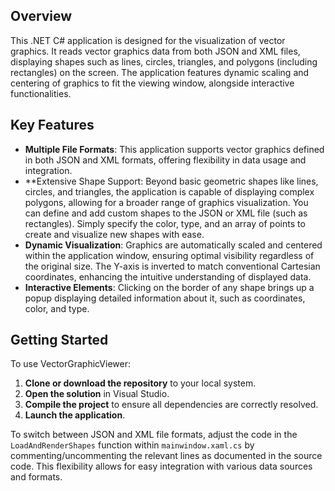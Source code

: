## Overview

This .NET C# application is designed for the visualization of vector graphics. It reads vector graphics data from both JSON and XML files, displaying shapes such as lines, circles, triangles, and polygons (including rectangles) on the screen. The application features dynamic scaling and centering of graphics to fit the viewing window, alongside interactive functionalities.
## Key Features

- **Multiple File Formats**: This application supports vector graphics defined in both JSON and XML formats, offering flexibility in data usage and integration.
- **Extensive Shape Support: Beyond basic geometric shapes like lines, circles, and triangles, the application is capable of displaying complex polygons, allowing for a broader range of graphics visualization. You can define and add custom shapes to the JSON or XML file (such as rectangles). Simply specify the color, type, and an array of points to create and visualize new shapes with ease.
- **Dynamic Visualization**: Graphics are automatically scaled and centered within the application window, ensuring optimal visibility regardless of the original size. The Y-axis is inverted to match conventional Cartesian coordinates, enhancing the intuitive understanding of displayed data.
- **Interactive Elements**: Clicking on the border of any shape brings up a popup displaying detailed information about it, such as coordinates, color, and type. 
## Getting Started

To use VectorGraphicViewer:

1. **Clone or download the repository** to your local system.
2. **Open the solution** in Visual Studio.
3. **Compile the project** to ensure all dependencies are correctly resolved.
4. **Launch the application**.

To switch between JSON and XML file formats, adjust the code in the `LoadAndRenderShapes` function within `mainwindow.xaml.cs` by commenting/uncommenting the relevant lines as documented in the source code. This flexibility allows for easy integration with various data sources and formats.
